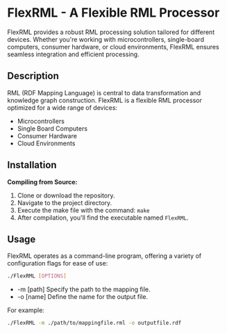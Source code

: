 # FlexRML - A Flexible RML Processor

FlexRML provides a robust RML processing solution tailored for different devices. Whether you're working with microcontrollers, single-board computers, consumer hardware, or cloud environments, FlexRML ensures seamless integration and efficient processing.

## Description

RML (RDF Mapping Language) is central to data transformation and knowledge graph construction. FlexRML is a flexible RML processor optimized for a wide range of devices:

- Microcontrollers
- Single Board Computers
- Consumer Hardware
- Cloud Environments

## Installation

**Compiling from Source:**
1. Clone or download the repository.
2. Navigate to the project directory.
3. Execute the make file with the command: `make`
4. After compilation, you'll find the executable named `FlexRML`.

## Usage

FlexRML operates as a command-line program, offering a variety of configuration flags for ease of use:

```bash
./FlexRML [OPTIONS]
```
- -m [path] Specify the path to the mapping file.
- -o [name] Define the name for the output file.

For example:
```bash
./FlexRML -m ./path/to/mappingfile.rml -o outputfile.rdf
```

